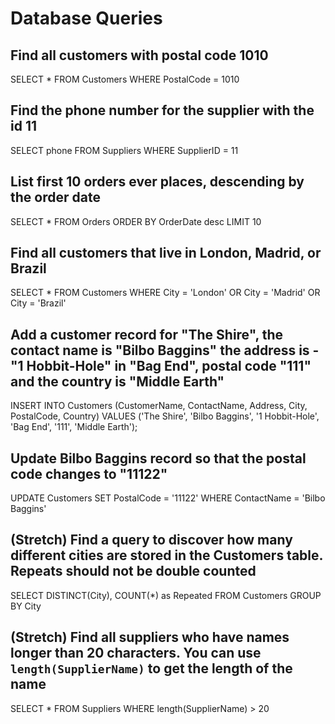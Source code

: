 # Database Queries

## Find all customers with postal code 1010
SELECT * FROM Customers WHERE PostalCode = 1010
## Find the phone number for the supplier with the id 11
SELECT phone FROM Suppliers WHERE SupplierID = 11
## List first 10 orders ever places, descending by the order date
SELECT * FROM Orders ORDER BY OrderDate desc LIMIT 10
## Find all customers that live in London, Madrid, or Brazil
SELECT * FROM Customers WHERE City = 'London' OR City = 'Madrid' OR City = 'Brazil'
## Add a customer record for "The Shire", the contact name is "Bilbo Baggins" the address is -"1 Hobbit-Hole" in "Bag End", postal code "111" and the country is "Middle Earth"
INSERT INTO Customers (CustomerName, ContactName, Address, City, PostalCode, Country) VALUES ('The Shire', 'Bilbo Baggins', '1 Hobbit-Hole', 'Bag End', '111', 'Middle Earth');
## Update Bilbo Baggins record so that the postal code changes to "11122"
UPDATE Customers SET PostalCode = '11122' WHERE ContactName = 'Bilbo Baggins'
## (Stretch) Find a query to discover how many different cities are stored in the Customers table. Repeats should not be double counted
SELECT DISTINCT(City), COUNT(*) as Repeated FROM Customers GROUP BY City
## (Stretch) Find all suppliers who have names longer than 20 characters. You can use `length(SupplierName)` to get the length of the name
SELECT * FROM Suppliers WHERE length(SupplierName) > 20